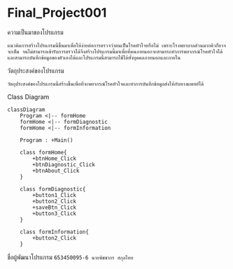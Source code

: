 # Final_Project001
ความเป็นมาของโปรแกรม
```
แนวคิดการสร้างโปรแกรมนี้ขึ้นมาเพื่อให้ง่ายต่อการตรวจว่าตนเป็นโรคหัวใจหรือไม่ เพราะโรงพยาบาลส่วนมากคิวก็อาจจะเต็ม จนไม่สามารถเข้ารับการตรวจได้จึงสร้างโปรแกรมนี้มาเพื่อที่คนภายนอกจะสามารถทำการพยากรณ์โรคหัวใจได้ และสามารถบันทึกข้อมูลของตัวเองได้และโปรแกรมนี้สามารถใช้ได้ทั้งบุคคลภายนอกและภายใน
```
วัตถุประสงค์ของโปรแกรม
```
วัตถุประสงค์ของโปรแกรมนี้สร้างขึ้นเพื่อที่จะพยากรณ์โรคหัวใจและทำการบันทึกข้อมูลส่งให้กับทางแพทย์ได้

```
Class Diagram
```mermaid
classDiagram
    Program <|-- formHome
    formHome <|-- formDiagnostic
    formHome <|-- formInformation

    Program : +Main()

    class formHome{
        +btnHome_Click
        +btnDiagnostic_Click
        +btnAbout_Click
    }

    class formDiagnostic{
        +button1_Click
        +button2_Click
        +saveBtn_Click
        +button3_Click
    }

    class formInformation{
        +button2_Click
    }

```
ชื่อผู้พัฒนาโปรแกรม
```653450095-6 นายพิชชากร สกุลไทย```
